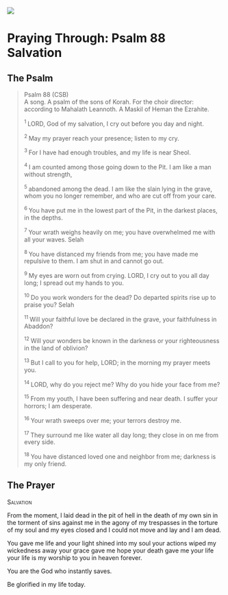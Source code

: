 <img class="intro-left" style="margin-top:10px" src="/images/art-paris-psalter.jpg">

# Praying Through: Psalm 88 Salvation

<p style="clear:both;">

## The Psalm
>Psalm 88 (CSB)    
> A song. A psalm of the sons of Korah. For the choir director: according to Mahalath Leannoth. A Maskil of Heman the Ezrahite. 
>
><sup> 1 </sup> LORD, God of my salvation, I cry out before you day and night. 
>
><sup> 2 </sup> May my prayer reach your presence; listen to my cry. 
>
><sup> 3 </sup> For I have had enough troubles, and my life is near Sheol. 
>
><sup> 4 </sup> I am counted among those going down to the Pit. I am like a man without strength, 
>
><sup> 5 </sup> abandoned among the dead. I am like the slain lying in the grave, whom you no longer remember, and who are cut off from your care. 
>
><sup> 6 </sup> You have put me in the lowest part of the Pit, in the darkest places, in the depths. 
>
><sup> 7 </sup> Your wrath weighs heavily on me; you have overwhelmed me with all your waves. Selah 
>
><sup> 8 </sup> You have distanced my friends from me; you have made me repulsive to them. I am shut in and cannot go out. 
>
><sup> 9 </sup> My eyes are worn out from crying. LORD, I cry out to you all day long; I spread out my hands to you. 
>
><sup> 10 </sup> Do you work wonders for the dead? Do departed spirits rise up to praise you? Selah 
>
><sup> 11 </sup> Will your faithful love be declared in the grave, your faithfulness in Abaddon? 
>
><sup> 12 </sup> Will your wonders be known in the darkness or your righteousness in the land of oblivion? 
>
><sup> 13 </sup> But I call to you for help, LORD; in the morning my prayer meets you. 
>
><sup> 14 </sup> LORD, why do you reject me? Why do you hide your face from me? 
>
><sup> 15 </sup> From my youth, I have been suffering and near death. I suffer your horrors; I am desperate. 
>
><sup> 16 </sup> Your wrath sweeps over me; your terrors destroy me. 
>
><sup> 17 </sup> They surround me like water all day long; they close in on me from every side. 
>
><sup> 18 </sup> You have distanced loved one and neighbor from me; darkness is my only friend.

## The Prayer

<div style="font-variant: small-caps;">
Salvation
</div>


From the moment, I laid dead in the pit of hell
  in the death of my own sin
  in the torment of sins against me
  in the agony of my trespasses
  in the torture of my soul
  and my eyes closed
  and I could not move
  and lay
  and I am dead.

You gave me life
  and your light shined into my soul
  your actions wiped my wickedness away
  your grace gave me hope
  your death gave me your life
  your life is my worship to you in heaven forever.

You are the God
  who instantly saves.

Be glorified in my life today.

